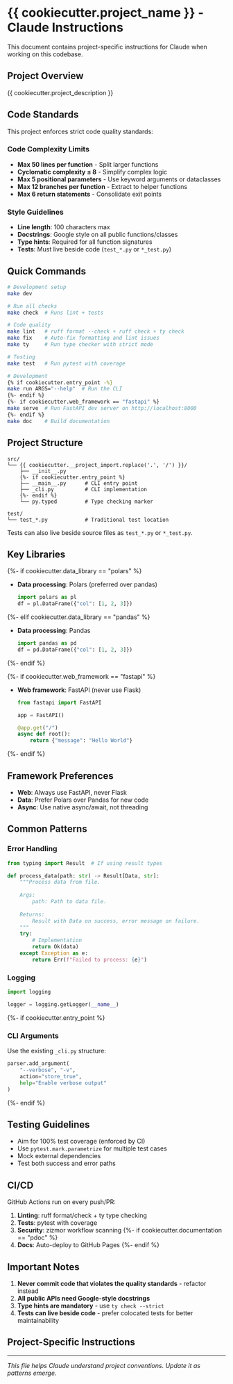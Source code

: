 # {{ cookiecutter.project_name }} - Claude Instructions

This document contains project-specific instructions for Claude when working on this codebase.

## Project Overview

{{ cookiecutter.project_description }}

## Code Standards

This project enforces strict code quality standards:

### Code Complexity Limits
- **Max 50 lines per function** - Split larger functions
- **Cyclomatic complexity ≤ 8** - Simplify complex logic  
- **Max 5 positional parameters** - Use keyword arguments or dataclasses
- **Max 12 branches per function** - Extract to helper functions
- **Max 6 return statements** - Consolidate exit points

### Style Guidelines
- **Line length**: 100 characters max
- **Docstrings**: Google style on all public functions/classes
- **Type hints**: Required for all function signatures
- **Tests**: Must live beside code (`test_*.py` or `*_test.py`)

## Quick Commands

```bash
# Development setup
make dev

# Run all checks
make check  # Runs lint + tests

# Code quality
make lint   # ruff format --check + ruff check + ty check
make fix    # Auto-fix formatting and lint issues
make ty     # Run type checker with strict mode

# Testing
make test   # Run pytest with coverage

# Development
{% if cookiecutter.entry_point -%}
make run ARGS="--help"  # Run the CLI
{%- endif %}
{%- if cookiecutter.web_framework == "fastapi" %}
make serve  # Run FastAPI dev server on http://localhost:8000
{%- endif %}
make doc    # Build documentation
```

## Project Structure

```
src/
└── {{ cookiecutter.__project_import.replace('.', '/') }}/
    ├── __init__.py
    {%- if cookiecutter.entry_point %}
    ├── __main__.py      # CLI entry point
    ├── _cli.py          # CLI implementation
    {%- endif %}
    └── py.typed         # Type checking marker

test/
└── test_*.py            # Traditional test location
```

Tests can also live beside source files as `test_*.py` or `*_test.py`.

## Key Libraries

{%- if cookiecutter.data_library == "polars" %}
- **Data processing**: Polars (preferred over pandas)
  ```python
  import polars as pl
  df = pl.DataFrame({"col": [1, 2, 3]})
  ```
{%- elif cookiecutter.data_library == "pandas" %}
- **Data processing**: Pandas
  ```python
  import pandas as pd
  df = pd.DataFrame({"col": [1, 2, 3]})
  ```
{%- endif %}

{%- if cookiecutter.web_framework == "fastapi" %}
- **Web framework**: FastAPI (never use Flask)
  ```python
  from fastapi import FastAPI
  
  app = FastAPI()
  
  @app.get("/")
  async def root():
      return {"message": "Hello World"}
  ```
{%- endif %}

## Framework Preferences

- **Web**: Always use FastAPI, never Flask
- **Data**: Prefer Polars over Pandas for new code
- **Async**: Use native async/await, not threading

## Common Patterns

### Error Handling
```python
from typing import Result  # If using result types

def process_data(path: str) -> Result[Data, str]:
    """Process data from file.
    
    Args:
        path: Path to data file.
        
    Returns:
        Result with Data on success, error message on failure.
    """
    try:
        # Implementation
        return Ok(data)
    except Exception as e:
        return Err(f"Failed to process: {e}")
```

### Logging
```python
import logging

logger = logging.getLogger(__name__)
```

{%- if cookiecutter.entry_point %}

### CLI Arguments
Use the existing `_cli.py` structure:
```python
parser.add_argument(
    "--verbose", "-v",
    action="store_true",
    help="Enable verbose output"
)
```
{%- endif %}

## Testing Guidelines

- Aim for 100% test coverage (enforced by CI)
- Use `pytest.mark.parametrize` for multiple test cases
- Mock external dependencies
- Test both success and error paths

## CI/CD

GitHub Actions run on every push/PR:
1. **Linting**: ruff format/check + ty type checking
2. **Tests**: pytest with coverage
3. **Security**: zizmor workflow scanning
{%- if cookiecutter.documentation == "pdoc" %}
4. **Docs**: Auto-deploy to GitHub Pages
{%- endif %}

## Important Notes

1. **Never commit code that violates the quality standards** - refactor instead
2. **All public APIs need Google-style docstrings**
3. **Type hints are mandatory** - use `ty check --strict`
4. **Tests can live beside code** - prefer colocated tests for better maintainability

## Project-Specific Instructions

<!-- Add any project-specific Claude instructions here -->

---
*This file helps Claude understand project conventions. Update it as patterns emerge.*
